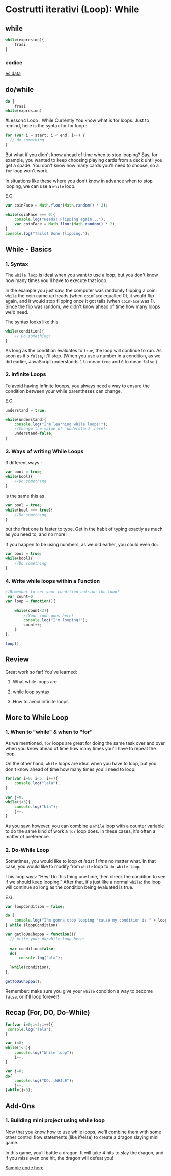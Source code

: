 # Costrutti iterativi (Loop): While 

## while
```javascript
while(expresion){
    frasi
}
```
### codice
[es data](../esempi/02_while_testa_croce.js)


## do/while
```javascript
do {
    frasi
while(expresion)
```






#Lesson4 Loop : While
Currently You know what is for loops. Just to remind, here is the syntax for for loop :

```javascript
for (var i = start; i < end; i++) {
  // do something
}
```

But what if you didn't know ahead of time when to stop looping? Say, for example, you wanted to keep choosing playing cards from a deck until you get a spade. You don't know how many cards you'll need to choose, so a `for` loop won't work.

In situations like these where you don't know in advance when to stop looping, we can use a `while` loop.

E.G 

```javascript
var coinFace = Math.floor(Math.random() * 2);

while(coinFace === 0){
	console.log("Heads! Flipping again...");
	var coinFace = Math.floor(Math.random() * 2);
}
console.log("Tails! Done flipping.");
```

## While - Basics

### 1. Syntax
The `while loop` is ideal when you want to use a loop, but you don't know how many times you'll have to execute that loop.

In the example you just saw, the computer was randomly flipping a coin: `while` the coin came up heads (when `coinFace` equalled 0), it would flip again, and it would stop flipping once it got tails (when `coinFace` was 1). Since the flip was random, we didn't know ahead of time how many loops we'd need.

The syntax looks like this:

```javascript
while(condition){
    // Do something!
}
```

As long as the condition evaluates to `true`, the loop will continue to run. As soon as it's `false`, it'll stop. (When you use a number in a condition, as we did earlier, JavaScript understands `1` to mean `true` and `0` to mean `false`.)

### 2. Infinite Loops 

To avoid having infinite looops, you always need a way to ensure the condition between your while parentheses can change.

E.G

```javascript
understand = true;

while(understand){
	console.log("I'm learning while loops!");
	//Change the value of 'understand' here!
	understand=false;
}
```

### 3. Ways of writing While Loops

3 different ways :

```javascript
var bool = true;
while(bool){
    //Do something
}
```
is the same this as 

```javascript
var bool = true;
while(bool === true){
    //Do something
}
```

but the first one is faster to type. Get in the habit of typing exactly as much as you need to, and no more!

If you happen to be using numbers, as we did earlier, you could even do:

```javascript
var bool = true;
while(bool){
    //Do something
}
```

### 4. Write while loops within a Function 

```javascript
//Remember to set your condition outside the loop!
 var count=0
var loop = function(){
   
	while(count<3){
		//Your code goes here!
		console.log("I'm looping!");
		count++;
	}
};

loop();
```

## Review 

Great work so far! You've learned:

1. What while loops are

2. while loop syntax

3. How to avoid infinite loops


## More to While Loop 
### 1. When to "while" & when to "for"

As we mentioned, `for` loops are great for doing the same task over and over when you know ahead of time how many times you'll have to repeat the loop. 

On the other hand, `while` loops are ideal when you have to loop, but you don't know ahead of time how many times you'll need to loop.

```javascript
for(var i=0; i<5; i++){
    console.log("lala");
}

var j=0;
while(j<3){
    console.log("bla");
    j++;
}
```

As you saw, however, you can combine a `while` loop with a counter variable to do the same kind of work a `for` loop does. In these cases, it's often a matter of preference.


### 2. Do-While Loop
Sometimes, you would like to loop *at least 1 time* no matter what. In that case, you would like to modify from `while` loop to `do-while loop`.

This loop says: "Hey! Do this thing one time, then check the condition to see if we should keep looping." After that, it's just like a normal `while`: the loop will continue so long as the condition being evaluated is true.

E.G

```javascript
var loopCondition = false;

do {
	console.log("I'm gonna stop looping 'cause my condition is " + loopCondition + "!");	
} while (loopCondition);
```

```javascript
var getToDaChoppa = function(){
  // Write your do/while loop here!
  
  var condition=false;
  do{
      console.log("bla");
      
  }while(condition);
};

getToDaChoppa();
```

Remember: make sure you give your `while` condition a way to become `false`, or it'll loop forever!


## Recap (For, DO, Do-While)


```javascript
for(var i=0;i<3;i++){
 console.log("lala");   
}

var i=0;
while(i<3){
    console.log("While loop");
    i++;
}

var j=0;
do{
    console.log("DO...WHILE");
    j++;
}while(j>3);
```

## Add-Ons 
### 1. Building mini project using while loop

Now that you know how to use while loops, we'll combine them with some other control flow statements (like if/else) to create a dragon slaying mini game.

In this game, you’ll battle a dragon. It will take 4 hits to slay the dragon, and if you miss even one hit, the dragon will defeat you!

[Sample code here]()